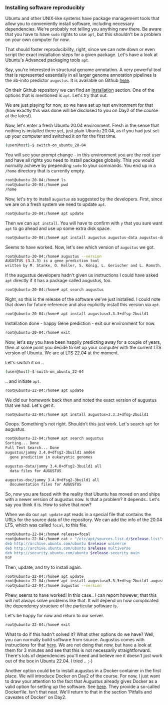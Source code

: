 

### Installing software reproducibly

Ubuntu and other UNIX-like systems have package management tools that allow you to conveniently install software, including necessary dependencies. We're probably not telling you anything new there. Be aware that you have to have `sudo` rights to use `apt`, but this shouldn't be a problem on your own computer for now.

That should foster reproducibility, right, since we can note down or even script the exact installation steps for a given package. Let's have a look at Ubuntu's Advanced packaging tools `apt`.

Say, you're interested in structural genome annotation. A very powerful tool that is represented essentially in all larger genome annotation pipelines is the ab-inito predictor `augustus`. It is available on Github [here](https://github.com/Gaius-Augustus/Augustus).

On their Github repository we can find an [Installation](https://github.com/Gaius-Augustus/Augustus#installation) section. One of the options that is mentioned is `apt`. Let's try that out.

We are just playing for now, so we have set up test environment for that (how exactly this was done will be disclosed to you on Day2 of the course at the latest).

Now, let's enter a fresh Ubuntu 20.04 environment. Fresh in the sense that nothing is installed there yet, just plain Ubuntu 20.04, as if you had just set up your computer and switched it on for the first time.

```bash
(user@host)-$ switch-on_ubuntu_20-04
```

You will see your prompt change - in this environment you are the root user and have all rights you need to install packages globally. This you would normally achieve by prepending `sudo` to your commands. You end up in a `/home` directory that is currently empty.

```bash
root@ubuntu-20-04:/home# ls
root@ubuntu-20-04:/home# pwd
/home
```

Now, let's try to install `augustus` as suggested by the developers. First, since we are on a fresh system we need to update `apt`.
```bash
root@ubuntu-20-04:/home# apt update
```

Then we can `apt install`. You will have to confirm with `y` that you sure want `apt` to go ahead and use up some extra disk space.
```bash
root@ubuntu-20-04:/home# apt install augustus augustus-data augustus-doc
```

Seems to have worked. Now, let's see which version of `augustus` we got.
```bash
root@ubuntu-20-04:/home# augustus --version
AUGUSTUS (3.3.3) is a gene prediction tool
written by M. Stanke, O. Keller, S. König, L. Gerischer and L. Romoth.
```

If the augustus developers hadn't given us instructions I could have asked `apt` directly if it has a package called augustus, too.
```bash
root@ubuntu-20-04:/home# apt search augustus
```

Right, so this is the release of the software we've just installed. I could note that down for future reference and also explicitly install this version via `apt`.
```bash
root@ubuntu-20-04:/home# apt install augustus=3.3.3+dfsg-2build1
```

Installation done - happy Gene prediction - exit our environment for now.
```bash
root@ubuntu-20-04:/home# exit
```

Now, let's say you have been happily predicting away for a couple of years, then at some point you decide to set up your computer with the current LTS version of Ubuntu. We are at LTS 22.04 at the moment.

Let's switch it on ..
```bash
(user@host)-$ swith-on_ubuntu_22-04
```

.. and initiate `apt`.
```bash
root@ubuntu-22-04:/home# apt update
```

We did our homework back then and noted the exact version of augustus that we had. Let's get it.
```bash
root@ubuntu-22-04:/home# apt install augustus=3.3.3+dfsg-2build1
```

Ooops. Something's not right. Shouldn't this just work. Let's search `apt` for augustus.

```bash
root@ubuntu-22-04:/home# apt search augustus
Sorting... Done
Full Text Search... Done
augustus/jammy 3.4.0+dfsg2-3build1 amd64
  gene prediction in eukaryotic genomes

augustus-data/jammy 3.4.0+dfsg2-3build1 all
  data files for AUGUSTUS

augustus-doc/jammy 3.4.0+dfsg2-3build1 all
  documentation files for AUGUSTUS
```

So, now you are faced with the reality that Ubuntu has moved on and ships with a newer version of augustus now. Is that a problem? It depends.. Let's say you think it is. How to solve that now?

When we do our `apt update` apt reads in a special file that contains the URLs for the source data of the repository. We can add the info of the 20.04 LTS, which was called `focal`, to this file.

```bash
root@ubuntu-22-04:/home# release=focal
root@ubuntu-22-04:/home# cat > "/etc/apt/sources.list.d/$release.list"<<EOF
deb http://archive.ubuntu.com/ubuntu $release universe
deb http://archive.ubuntu.com/ubuntu $release multiverse
deb http://security.ubuntu.com/ubuntu $release-security main
EOF
```

Then, update, and try to install again.
```bash
root@ubuntu-22-04:/home# apt update
root@ubuntu-22-04:/home# apt install augustus=3.3.3+dfsg-2build1 augustus-data=3.3.3+dfsg-2build1 augustus-doc=3.3.3+dfsg-2build1
root@ubuntu-22-04:/home# augustus --version
```

Phew, seems to have worked! In this case.. I can report however, that this will not always solve problems like that. It will depend on how complicated the dependency structure of the particular software is.

Let's be happy for now and return to our server.
```bash
root@ubuntu-22-04:/home# exit
```

What to do if this hadn't solved it? What other options do we have? Well, you can normally build software from source. Augustus comes with instructions for that [here](https://github.com/Gaius-Augustus/Augustus/blob/master/docs/INSTALL.md). We are not doing that now, but have a look at them for 3 minutes and see that this is not necessarily straightforward. There's lots of dependencies you'll need and believe me it doesn't just work out of the box in Ubuntu 22.04. I tried .. ;-)

Another option could be to install augustus in a Docker container in the first place. We will introduce Docker on Day2 of the course. For now, I just want to draw your attention to the fact that Augustus already gives Docker as a valid option for setting up the software. See [here](https://github.com/Gaius-Augustus/Augustus#docker). They provide a so-called Dockerfile. Isn't that neat. We'll return to that in the section 'Pitfalls and caveates of Docker' on Day2.


